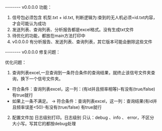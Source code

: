 -------- v0.0.0.0 
功能：
1. 信号包必须包含 机型.txt + id.txt, 判断逻辑为:查到的无人机必须=id.txt内容，才会可能认为成功
2. 发送列表、查询列表、分析报告都是excel格式。没有生成txt文件
3. 待优化的功能，都放在main方法打印中
4. v0.0.0.0 有分析报告、发送列表、查询列表，其它版本可能会删除这些文件

-------- v0.0.0.0 
修复问题：

优化问题：
1. 查询列表excel,一旦查询到一条符合条件的查询结果，就终止该信号文件夹查询，换下一个信号文件夹。
- 符合条件：查询列表excel，这一列：(有id并且频率相等)-有没有(true/false) 有true就行
- 如果上一条不满足。 -> 符合条件：查询列表excel，这一列：查询结果(有id并且频率误差<50)-有没有(true/false) 有true就行
2. 配置文件加 日志级别打印。日志级别 只认：debug 、info 、 error，不区分大小写。写其它的都按debug处理
